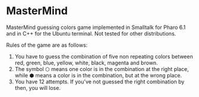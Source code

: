 # MasterMind
MasterMind guessing colors game implemented in Smalltalk for Pharo 6.1 and in C++ for the Ubuntu terminal. Not tested for other distributions.

Rules of the game are as follows:

1. You have to guess the combination of five non repeating colors between red, green, blue, yellow, white, black, magenta and brown.
2. The symbol ⬡  means one color is in the combination at the right place, while ⬢  means a color is in the combination, but at the wrong place.
3. You have 12 attempts. If you've not guessed the right combination by then, you will lose.
